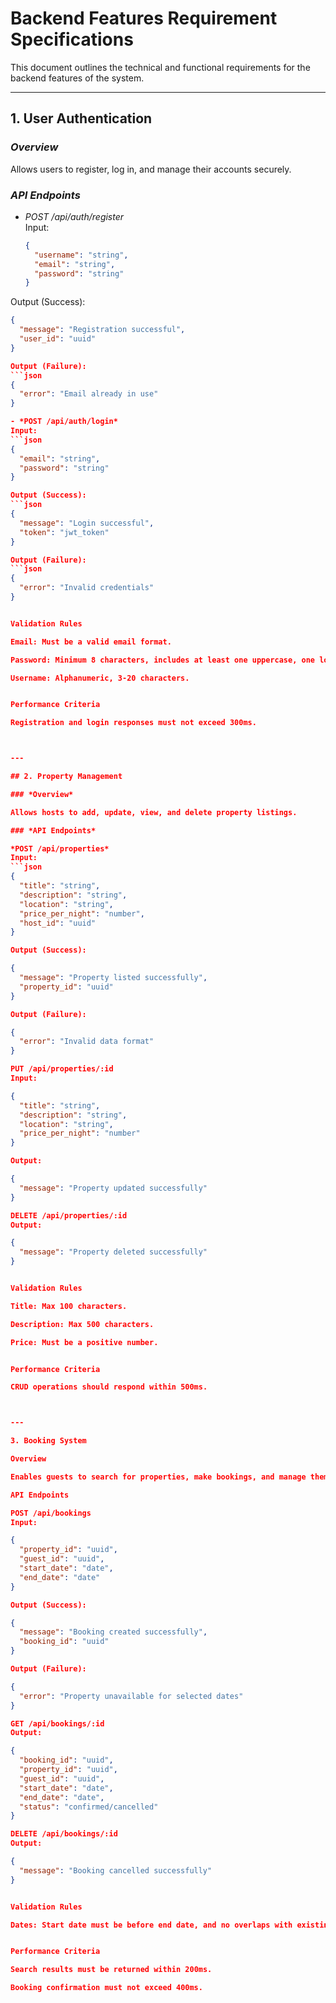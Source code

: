 # Backend Features Requirement Specifications

This document outlines the technical and functional requirements for the backend features of the system.

---

## 1. User Authentication

### *Overview*  
Allows users to register, log in, and manage their accounts securely.

### *API Endpoints*
- *POST /api/auth/register*  
  Input:  
  ```json
  {
    "username": "string",
    "email": "string",
    "password": "string"
  }

Output (Success):
```json
{
  "message": "Registration successful",
  "user_id": "uuid"
}

Output (Failure):
```json
{
  "error": "Email already in use"
}

- *POST /api/auth/login*
Input:
```json
{
  "email": "string",
  "password": "string"
}

Output (Success):
```json
{
  "message": "Login successful",
  "token": "jwt_token"
}

Output (Failure):
```json
{
  "error": "Invalid credentials"
}


Validation Rules

Email: Must be a valid email format.

Password: Minimum 8 characters, includes at least one uppercase, one lowercase, and one special character.

Username: Alphanumeric, 3-20 characters.


Performance Criteria

Registration and login responses must not exceed 300ms.



---

## 2. Property Management

### *Overview*

Allows hosts to add, update, view, and delete property listings.

### *API Endpoints*

*POST /api/properties*
Input:
```json
{
  "title": "string",
  "description": "string",
  "location": "string",
  "price_per_night": "number",
  "host_id": "uuid"
}

Output (Success):

{
  "message": "Property listed successfully",
  "property_id": "uuid"
}

Output (Failure):

{
  "error": "Invalid data format"
}

PUT /api/properties/:id
Input:

{
  "title": "string",
  "description": "string",
  "location": "string",
  "price_per_night": "number"
}

Output:

{
  "message": "Property updated successfully"
}

DELETE /api/properties/:id
Output:

{
  "message": "Property deleted successfully"
}


Validation Rules

Title: Max 100 characters.

Description: Max 500 characters.

Price: Must be a positive number.


Performance Criteria

CRUD operations should respond within 500ms.



---

3. Booking System

Overview

Enables guests to search for properties, make bookings, and manage them.

API Endpoints

POST /api/bookings
Input:

{
  "property_id": "uuid",
  "guest_id": "uuid",
  "start_date": "date",
  "end_date": "date"
}

Output (Success):

{
  "message": "Booking created successfully",
  "booking_id": "uuid"
}

Output (Failure):

{
  "error": "Property unavailable for selected dates"
}

GET /api/bookings/:id
Output:

{
  "booking_id": "uuid",
  "property_id": "uuid",
  "guest_id": "uuid",
  "start_date": "date",
  "end_date": "date",
  "status": "confirmed/cancelled"
}

DELETE /api/bookings/:id
Output:

{
  "message": "Booking cancelled successfully"
}


Validation Rules

Dates: Start date must be before end date, and no overlaps with existing bookings.


Performance Criteria

Search results must be returned within 200ms.

Booking confirmation must not exceed 400ms.